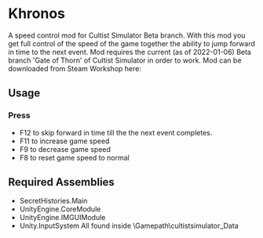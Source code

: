 # Khronos
A speed control mod for Cultist Simulator Beta branch. With this mod you get full control of the speed of the game together the ability to jump forward in time to the next event. Mod requires the current (as of 2022-01-06) Beta branch 'Gate of Thorn' of Cultist Simulator in order to work. Mod can be downloaded from Steam Workshop here:

## Usage
### Press
- F12 to skip forward in time till the the next event completes.  
- F11 to increase game speed
- F9 to decrease game speed
- F8 to reset game speed to normal


## Required Assemblies
- SecretHistories.Main
- UnityEngine.CoreModule
- UnityEngine.IMGUIModule
- Unity.InputSystem
All found inside \\Gamepath\cultistsimulator_Data

